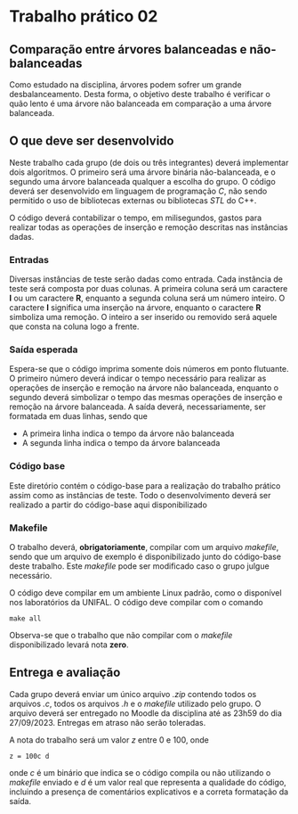 # Trabalho prático 02
## Comparação entre árvores balanceadas e não-balanceadas

Como estudado na disciplina, árvores podem sofrer um grande desbalanceamento. Desta forma, o objetivo deste trabalho é verificar o quão lento é uma árvore não balanceada em comparação a uma árvore balanceada.

## O que deve ser desenvolvido
Neste trabalho cada grupo (de dois ou três integrantes) deverá implementar dois algoritmos. O primeiro será uma árvore binária não-balanceada, e o segundo uma árvore balanceada qualquer a escolha do grupo. O código deverá ser desenvolvido em linguagem de programação *C*, não sendo permitido o uso de bibliotecas externas ou bibliotecas *STL* do C++.

O código deverá contabilizar o tempo, em milisegundos, gastos para realizar todas as operações de inserção e remoção descritas nas instâncias dadas.

### Entradas
Diversas instâncias de teste serão dadas como entrada. Cada instância de teste será composta por duas colunas. A primeira coluna será um caractere __I__ ou um caractere __R__, enquanto a segunda coluna será um número inteiro. O caractere __I__ significa uma inserção na árvore, enquanto o caractere __R__ simboliza uma remoção. O inteiro a ser inserido ou removido será aquele que consta na coluna logo a frente.


### Saída esperada
Espera-se que o código imprima somente dois números em ponto flutuante. O primeiro número deverá indicar o tempo necessário para realizar as operações de inserção e remoção na árvore não balanceada, enquanto o segundo deverá simbolizar o tempo das mesmas operações de inserção e remoção na árvore balanceada.
A saída deverá, necessariamente, ser formatada em duas linhas, sendo que
 - A primeira linha indica o tempo da árvore não balanceada
 - A segunda linha indica o tempo da árvore balanceada

### Código base
Este diretório contém o código-base para a realização do trabalho prático assim como as instâncias de teste. Todo o desenvolvimento deverá ser realizado a partir do código-base aqui disponibilizado

### Makefile
O trabalho deverá, **obrigatoriamente**, compilar com um arquivo *makefile*, sendo que um arquivo de exemplo é disponibilizado junto do código-base deste trabalho. Este *makefile* pode ser modificado caso o grupo julgue necessário. 

O código deve compilar em um ambiente Linux padrão, como o disponível nos laboratórios da UNIFAL. O código deve compilar com o comando

    make all

Observa-se que o trabalho que não compilar com o *makefile* disponibilizado levará nota **zero**. 

## Entrega e avaliação

Cada grupo deverá enviar um único arquivo *.zip* contendo todos os arquivos *.c*, todos os arquivos *.h* e o *makefile* utilizado pelo grupo. O arquivo deverá ser entregado no Moodle da disciplina até as 23h59 do dia 27/09/2023. Entregas em atraso não serão toleradas.

A nota do trabalho será um valor $z$ entre $0$ e $100$, onde

    z = 100c d

onde $c$ é um binário que indica se o código compila ou não utilizando o *makefile* enviado e $d$ é um valor real que representa a qualidade do código, incluindo a presença de comentários explicativos e a correta formatação da saída. 

